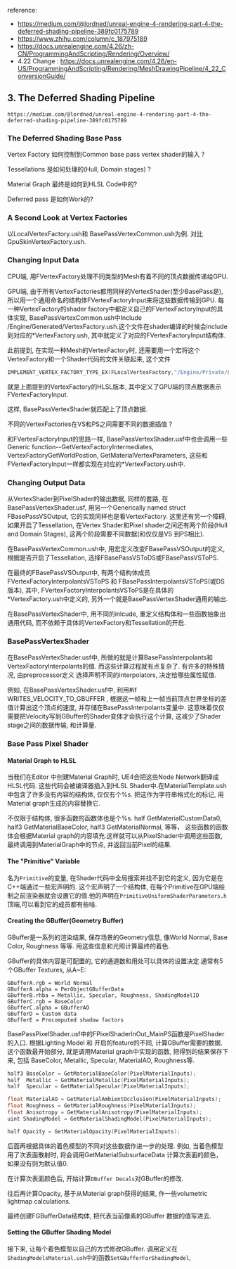 reference: 
* https://medium.com/@lordned/unreal-engine-4-rendering-part-4-the-deferred-shading-pipeline-389fc0175789
* https://www.zhihu.com/column/c_187975189
* https://docs.unrealengine.com/4.26/zh-CN/ProgrammingAndScripting/Rendering/Overview/
* 4.22 Change : https://docs.unrealengine.com/4.26/en-US/ProgrammingAndScripting/Rendering/MeshDrawingPipeline/4_22_ConversionGuide/

## 3. The Deferred Shading Pipeline
```
https://medium.com/@lordned/unreal-engine-4-rendering-part-4-the-deferred-shading-pipeline-389fc0175789
```
### The Deferred Shading Base Pass

Vertex Factory 如何控制到Common base pass vertex shader的输入 ?

Tessellations 是如何处理的(Hull, Domain stages) ? 

Material Graph 最终是如何到HLSL Code中的?

Deferred pass 是如何Work的?

### A Second Look at Vertex Factories
以LocalVertexFactory.ush和 BasePassVertexCommon.ush为例. 对比GpuSkinVertexFactory.ush.

### Changing Input Data
CPU端, 用FVertexFactory处理不同类型的Mesh有着不同的顶点数据传递给GPU.

GPU端, 由于所有VertexFactories都用同样的VertexShader(至少BasePass是), 所以用一个通用命名的结构体FVertexFactoryInput来将这些数据传输到GPU. 每一种VertexFactory的shader factory中都定义自己的FVertexFactoryInput的具体实现, BasePassVertexCommon.ush中Include /Engine/Generated/VertexFactory.ush.这个文件在shader编译的时候会include到对应的*VertexFactory.ush, 其中就定义了对应的FVertexFactoryInput结构体.

此前提到, 在实现一种Mesh的VertexFactory时, 还需要用一个宏将这个VertexFactory和一个Shader代码的文件关联起来, 这个文件
```c++
IMPLEMENT_VERTEX_FACTORY_TYPE_EX(FLocalVertexFactory,"/Engine/Private/LocalVertexFactory.ush",true,true,true,true,true,true,true);
```
就是上面提到的VertexFactory的HLSL版本, 其中定义了GPU端的顶点数据表示FVertexFactoryInput.

这样, BasePassVertexShader就匹配上了顶点数据.

不同的VertexFactories在VS和PS之间需要不同的数据插值 ?

和FVertesFactoryInput的思路一样, BasePassVertexShader.usf中也会调用一些Generic function--GetVertexFactoryIntermediates, VertexFactoryGetWorldPostion, GetMaterialVertexParameters, 这些和FVertexFactoryInput一样都实现在对应的*VertexFactory.ush中.

### Changing Output Data
从VertexShader到PixelShader的输出数据, 同样的套路, 在BasePassVertexShader.usf, 用另一个Generically named struct FBasePassVSOutput, 它的实现同样也是看VertexFactory. 这里还有另一个障碍, 如果开启了Tessellation, 在Vertex Shader和Pixel shader之间还有两个阶段(Hull and Domain Stages), 这两个阶段需要不同数据(和仅仅是VS 到PS相比).

在BasePassVertexCommon.ush中, 用宏定义改变FBasePassVSOutput的定义, 根据是否开启了Tessellation, 选择FBasePassVSToDS或FBasePassVSToPS.

在最终的FBasePassVSOutput中, 有两个结构体成员FVertexFactoryInterpolantsVSToPS 和 FBasePassInterpolantsVSToPS(或DS版本), 其中, FVertexFactoryInterpolantsVSToPS是在具体的*VertexFactory.ush中定义的, 另外一个就是BasePassVertexShader通用的输出.

在BasePassVertexShader中, 用不同的inlcude, 重定义结构体和一些函数抽象出通用代码, 而不依赖于具体的VertexFactory和Tessellation的开启.

### BasePassVertexShader
在BasePassVertexShader.usf中, 所做的就是计算BasePassInterpolants和VertexFactoryInterpolants的值. 而这些计算过程就有点复杂了. 有许多的特殊情况, 由preprocessor定义 选择声明不同的interpolators, 决定给哪些属性赋值.

例如, 在BasePassVertexShader.usf中, 利用#if WRITES_VELOCITY_TO_GBUFFER , 根据这一帧和上一帧当前顶点世界坐标的差值计算出这个顶点的速度, 并存储在BasePassInterpolants变量中. 这意味着仅仅需要把Velocity写到GBuffer的Shader变体才会执行这个计算, 这减少了Shader stage之间的数据传输, 和计算量.

### Base Pass Pixel Shader



#### Material Graph to HLSL
当我们在Editor 中创建Material Graph时, UE4会把这些Node Network翻译成HLSL代码. 这些代码会被编译器插入到HLSL Shader中.在MaterialTemplate.ush中包含了许多没有内容的结构体, 仅仅有个%s. 把这作为字符串格式化的标记, 用Material graph生成的内容替换它.

不仅限于结构体, 很多函数的函数体也是个%s. half GetMaterialCustomData0, half3 GetMaterialBaseColor, half3 GetMaterialNormal, 等等， 这些函数的函数体会根据Material graph的内容填充.这样就可以从PixelShader中调用这些函数, 最终调用到MaterialGraph中的节点, 并返回当前Pixel的结果.

#### The "Primitive" Variable
名为`Primitive`的变量, 在Shader代码中全局搜索并找不到它的定义, 因为它是在C++端通过一些宏声明的. 这个宏声明了一个结构体, 在每个Primitive在GPU端绘制之前渲染器就会设置它的值.他的声明在`PrimitiveUniformShaderParameters.h`顶端,可以看到它的成员都有些啥.

#### Creating the GBuffer(Geometry Buffer)

GBuffer是一系列的渲染结果, 保存场景的Geometry信息, 像World Normal, Base Color, Roughness 等等. 用这些信息和光照计算最终的着色.

GBuffer的具体内容是可配置的, 它的通道数和用处可以具体的设置决定.通常有5个GBuffer Textures, 从A~E:
```
GBufferA.rgb = World Normal
GBufferA.alpha = PerObjectGBufferData
GBufferB.rhba = Metallic, Specular, Roughness, ShadingModelID
GBufferC.rgb = BaseColor
GBufferC.alpha = GBufferAO
GBufferD = Custom data
GBufferE = Precomputed shadow factors
```

BasePassPixelShader.usf中的FPixelShaderInOut_MainPS函数是PixelShader的入口. 根据Lighting Model 和 开启的feature的不同, 计算GBuffer需要的数据. 这个函数最开始部分, 就是调用Material graph中实现的函数, 把得到的结果保存下来, 包括 BaseColor, Metallic, Specular, MaterialAO,  Roughness等.
```c++
half3 BaseColor = GetMaterialBaseColor(PixelMaterialInputs);
half  Metallic = GetMaterialMetallic(PixelMaterialInputs);
half  Specular = GetMaterialSpecular(PixelMaterialInputs);

float MaterialAO = GetMaterialAmbientOcclusion(PixelMaterialInputs);
float Roughness = GetMaterialRoughness(PixelMaterialInputs);
float Anisotropy = GetMaterialAnisotropy(PixelMaterialInputs);
uint ShadingModel = GetMaterialShadingModel(PixelMaterialInputs);

half Opacity = GetMaterialOpacity(PixelMaterialInputs);
```
后面再根据具体的着色模型的不同对这些数据作进一步的处理. 例如, 当着色模型用了次表面散射时, 将会调用GetMaterialSubsurfaceData  计算次表面的颜色， 如果没有则为默认值0.

在计算次表面颜色后, 开始计算`DBuffer Decals`对GBuffer的修改.

往后再计算Opacity, 基于从Material graph获得的结果, 作一些volumetric lightmap calculations.

最终创建FGBufferData结构体, 把代表当前像素的GBuffer 数据的值写进去.


#### Setting the GBuffer Shading Model
接下来, 让每个着色模型以自己的方式修改GBuffer. 调用定义在`ShadingModelsMaterial.ush`中的函数`SetGBufferForShadingModel`,
